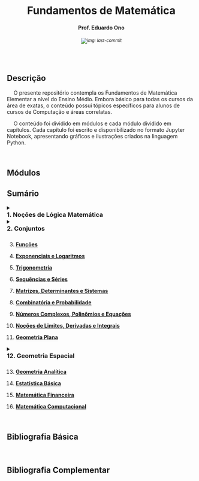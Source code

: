 &nbsp;

<h1 align="center">Fundamentos de Matemática</h1>
<h4 align="center">Prof. Eduardo Ono</h4>
<h6 align="center"><sup><img src="https://img.shields.io/github/last-commit/eduardo-ono/Fundamentos-de-Matematica" alt="img: last-commit"></sup></h6>

&nbsp;

## Descrição

&emsp; O presente repositório contempla os Fundamentos de Matemática Elementar a nível do Ensino Médio. Embora básico para todas os cursos da área de exatas, o conteúdo possui tópicos específicos para alunos de cursos de Computação e áreas correlatas.

&emsp; O conteúdo foi dividido em módulos e cada módulo dividido em capítulos. Cada capítulo foi escrito e disponibilizado no formato Jupyter Notebook, apresentando gráficos e ilustrações criados na linguagem Python.

&nbsp;

## Módulos

## Sumário

<details>
  <summary>
    <h3 style="margin:0">1. Noções de Lógica Matemática</h3>
  </summary>
  <section markdown="1">

1. [__Noções de Lógica Matemática__](./conteudo/01-logica-matematica/)

  </section>
</details>

<details>
  <summary>
    <h3 style="margin-top:0; margin-bottom:10px">2. Conjuntos</h3>
  </summary>
  <section markdown="1">

1. [__Conjuntos__](./conteudo/02-conjuntos/)

  </section>
</details>

3. [__Funções__](./conteudo/03-funcoes/)

1. [__Exponenciais e Logaritmos__](./conteudo/04-exponenciais-e-logaritmos/)

1. [__Trigonometria__](./conteudo/05-trigonometria/)

1. [__Sequências e Séries__](./conteudo/06-sequencias-e-series/)

1. [__Matrizes, Determinantes e Sistemas__](./conteudo/07-matrizes-determinantes-e-sistemas/)

1. [__Combinatória e Probabilidade__](./conteudo/08-combinatoria-e-probabilidade/)

1. [__Números Complexos, Polinômios e Equações__](./conteudo/09-complexos-polinomios-e-equacoes/)

1. [__Noções de Limites, Derivadas e Integrais__](./conteudo/10-limites-derivadas-e-integrais/)

1. [__Geometria Plana__](./conteudo/11-geometria-plana/)

<details>
  <summary>
    <h3 style="margin-top:0; margin-bottom:10px">12. Geometria Espacial</h3>
  </summary>
  <section markdown="1">

1. [__Conteúdo__](./conteudo/12-geometria-espacial/)

* [Resumo](./conteudo/resumo-geometria-espacial.ipynb)

</section>
</details>

13. [__Geometria Analítica__](./conteudo/13-geometria-analitica/)

1. [__Estatística Básica__](./conteudo/14-estatistica-basica/)

1. [__Matemática Financeira__](./conteudo/15-matematica-financeira/)

1. [__Matemática Computacional__](./conteudo/16-matematica-computacional/)

&nbsp;

## Bibliografia Básica

&nbsp;

## Bibliografia Complementar

&nbsp;
